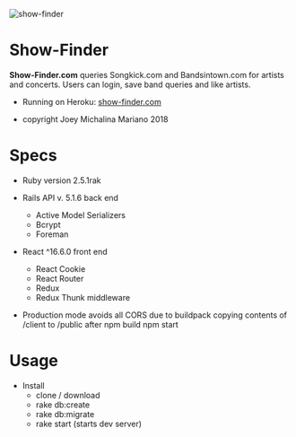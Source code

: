 ![show-finder](https://goo.gl/F4EHGn)

Show-Finder
======
**Show-Finder.com** queries Songkick.com and Bandsintown.com for artists and concerts.
Users can login, save band queries and like artists.

* Running on Heroku: [show-finder.com](https://www.show-finder.com)

* copyright Joey Michalina Mariano 2018

# Specs

* Ruby version 2.5.1rak

* Rails API v. 5.1.6 back end
  - Active Model Serializers
  - Bcrypt
  - Foreman

* React ^16.6.0 front end
  - React Cookie
  - React Router
  - Redux
  - Redux Thunk middleware

* Production mode avoids all CORS due to buildpack copying contents of /client to /public after npm build npm start

# Usage

* Install
  - clone / download
  - rake db:create
  - rake db:migrate
  - rake start (starts dev server)
